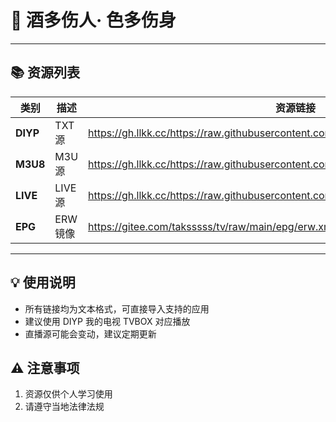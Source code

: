 # 🍷 酒多伤人· 色多伤身

---

## 📚 资源列表

| 类别       | 描述         | 资源链接                  |
|------------|--------------|--------------------------|
| **DIYP**   | TXT源 | https://gh.llkk.cc/https://raw.githubusercontent.com/Jztsctl/ott/refs/heads/main/diyp.txt         |
| **M3U8**   | M3U源   | https://gh.llkk.cc/https://raw.githubusercontent.com/Jztsctl/ott/refs/heads/main/list.txt         |
| **LIVE**   | LIVE源       | https://gh.llkk.cc/https://raw.githubusercontent.com/Jztsctl/ott/refs/heads/main/live.txt         |
| **EPG**    | ERW镜像     | https://gitee.com/taksssss/tv/raw/main/epg/erw.xml.gz        |

---

## 💡 使用说明
- 所有链接均为文本格式，可直接导入支持的应用
- 建议使用 DIYP 我的电视 TVBOX 对应播放
- 直播源可能会变动，建议定期更新

## ⚠️ 注意事项
1. 资源仅供个人学习使用
2. 请遵守当地法律法规

<div align="right" style="color:#888;font-size:0.9em;">
</div>
